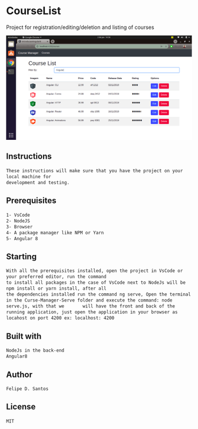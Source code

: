 # CourseList
Project for registration/editing/deletion and listing of courses

<img src='https://github.com/lycan-nt/CourseList/blob/main/img/Captura%20de%20tela%20de%202022-01-02%2014-36-22.png'>

## Instructions
    These instructions will make sure that you have the project on your local machine for
    development and testing.
    
## Prerequisites    
    1- VsCode 
    2- NodeJS
    3- Browser
    4- A package manager like NPM or Yarn
    5- Angular 8
    
## Starting
    With all the prerequisites installed, open the project in VsCode or your preferred editor, run the command 
    to install all packages in the case of VsCode next to NodeJs will be npm install or yarn install, after all 
    the dependencies installed run the command ng serve, Open the terminal in the Curse-Manager-Serve folder and execute the command: node serve.js, with that we       will have the front and back of the running application, just open the application in your browser as locahost on port 4200 ex: localhost: 4200
    
## Built with
    NodeJs in the back-end
    Angular8
    
## Author
    Felipe D. Santos
    
## License
    MIT
